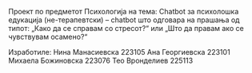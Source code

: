 Проект по предметот Психологија на тема: Chatbot за психолошка едукација (не-терапевтски)
– chatbot што одговара на прашања од типот: „Како да се справам со стресот?“ или „Што да правам ако се чувствувам осамено?“

Изработиле:
Нина Манасиевска 223105
Ана Георгиевска 223101
Михаела Божиновска 223076
Тео Вронделиев 225113
